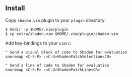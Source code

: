 ## Install

Copy `shaden.vim` plugin to your `plugin` directory:

    $ mkdir -p $HOME/.vim/plugin
    $ cp extra/shaden.vim $HOME/.vim/plugin/shaden.vim

Add key-bindings to your `vimrc`:

```vimscript
" Send a visual block of code to Shaden for evaluation
vnoremap <C-S-P> :<C-U>ShadenPatchSelection<CR>

" Send a line of code to Shaden for evaluation
nnoremap <C-S-P> :<C-U>ShadenPatchLine<CR>
```
